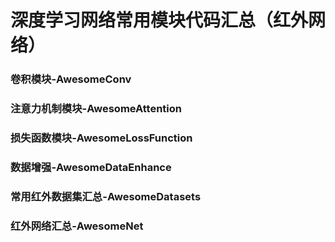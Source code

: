 
# 深度学习网络常用模块代码汇总（红外网络）
### 卷积模块-AwesomeConv
### 注意力机制模块-AwesomeAttention
### 损失函数模块-AwesomeLossFunction
### 数据增强-AwesomeDataEnhance
### 常用红外数据集汇总-AwesomeDatasets
### 红外网络汇总-AwesomeNet



